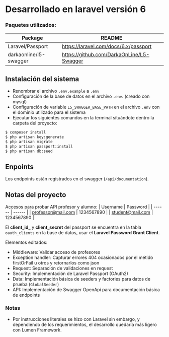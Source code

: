 
# Desarrollado en laravel versión 6

### Paquetes utilizados:

| Package | README |
| ------ | ------ |
| Laravel/Passport | https://laravel.com/docs/6.x/passport |
| darkaonline/l5-swagger | https://github.com/DarkaOnLine/L5-Swagger |

## Instalación del sistema
- Renombrar el archivo `.env.example` a `.env` 
- Configuración de la base de datos en el archivo `.env`. (creado con mysql)
- Configuración de variable `L5_SWAGGER_BASE_PATH` en el archivo `.env` con el dominio utilizado para el sistema
- Ejecutar los siguientes comandos en la terminal situándote dentro la carpeta del proyecto:

```sh
$ composer install
$ php artisan key:generate
$ php artisan migrate
$ php artisan passport:install
$ php artisan db:seed
```

## Enpoints
Los endpoints están registrados en el swagger (`/api/documentation`).

## Notas del proyecto

Accesos para probar API profesor y alumno:
| Username | Password |
| ------ | ------ |
| professor@mail.com | 1234567890 |
| student@mail.com | 1234567890 |

El **client_id_** y **client_secret** del passport se encuentra en la tabla `oauth_clients` en la base de datos, usar el **Laravel Password Grant Client**.

Elementos editados:
- Middleware: Validar acceso de profesores
- Exception handler: Capturar errores 404 ocasionados por el métido firstOrFail u otros y retornarlos como json
- Request: Separación de validaciones en request
- Security: Implementación de Laravel Passport (OAuth2)
- Data: Implementación básica de seeders y factories para datos de prueba (`GlobalSeeder`)
- API: Implementación de Swagger OpenApi para documentación básica de endpoints

### Notas
- Por instrucciones literales se hizo con Laravel sin embargo, y dependiendo de los requerimientos, el desarrollo quedaría más ligero con Lumen Framework.